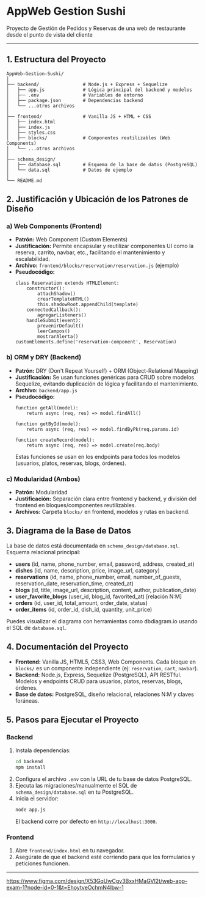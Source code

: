 # AppWeb Gestion Sushi
Proyecto de Gestión de Pedidos y Reservas de una web de restaurante desde el punto de vista del cliente

---

## 1. Estructura del Proyecto

```
AppWeb-Gestion-Sushi/
│
├── backend/                # Node.js + Express + Sequelize
│   ├── app.js              # Lógica principal del backend y modelos
│   ├── .env                # Variables de entorno
│   ├── package.json        # Dependencias backend
│   └── ...otros archivos
│
├── frontend/               # Vanilla JS + HTML + CSS
│   ├── index.html
│   ├── index.js
│   ├── styles.css
│   ├── blocks/             # Componentes reutilizables (Web Components)
│   └── ...otros archivos
│
├── schema_design/
│   ├── database.sql        # Esquema de la base de datos (PostgreSQL)
│   └── data.sql            # Datos de ejemplo
│
└── README.md
```

## 2. Justificación y Ubicación de los Patrones de Diseño

### a) Web Components (Frontend)

- **Patrón:** Web Component (Custom Elements)
- **Justificación:** Permite encapsular y reutilizar componentes UI como la reserva, carrito, navbar, etc., facilitando el mantenimiento y escalabilidad.
- **Archivo:** `frontend/blocks/reservation/reservation.js` (ejemplo)
- **Pseudocódigo:**
  ```pseudo
  class Reservation extends HTMLElement:
      constructor():
          attachShadow()
          crearTemplateHTML()
          this.shadowRoot.appendChild(template)
      connectedCallback():
          agregarListeners()
      handleSubmit(event):
          prevenirDefault()
          leerCampos()
          mostrarAlerta()
  customElements.define('reservation-component', Reservation)
  ```

### b) ORM y DRY (Backend)

- **Patrón:** DRY (Don't Repeat Yourself) + ORM (Object-Relational Mapping)
- **Justificación:** Se usan funciones genéricas para CRUD sobre modelos Sequelize, evitando duplicación de lógica y facilitando el mantenimiento.
- **Archivo:** `backend/app.js`
- **Pseudocódigo:**
  ```pseudo
  function getAll(model):
      return async (req, res) => model.findAll()

  function getById(model):
      return async (req, res) => model.findByPk(req.params.id)

  function createRecord(model):
      return async (req, res) => model.create(req.body)
  ```
  Estas funciones se usan en los endpoints para todos los modelos (usuarios, platos, reservas, blogs, órdenes).

### c) Modularidad (Ambos)

- **Patrón:** Modularidad
- **Justificación:** Separación clara entre frontend y backend, y división del frontend en bloques/componentes reutilizables.
- **Archivos:** Carpeta `blocks/` en frontend, modelos y rutas en backend.

## 3. Diagrama de la Base de Datos

La base de datos está documentada en `schema_design/database.sql`. Esquema relacional principal:

- **users** (id, name, phone_number, email, password, address, created_at)
- **dishes** (id, name, description, price, image_url, category)
- **reservations** (id, name, phone_number, email, number_of_guests, reservation_date, reservation_time, created_at)
- **blogs** (id, title, image_url, description, content, author, publication_date)
- **user_favorite_blogs** (user_id, blog_id, favorited_at) [relación N:M]
- **orders** (id, user_id, total_amount, order_date, status)
- **order_items** (id, order_id, dish_id, quantity, unit_price)

Puedes visualizar el diagrama con herramientas como dbdiagram.io usando el SQL de `database.sql`.

## 4. Documentación del Proyecto

- **Frontend:** Vanilla JS, HTML5, CSS3, Web Components. Cada bloque en `blocks/` es un componente independiente (ej: `reservation`, `cart`, `navbar`).
- **Backend:** Node.js, Express, Sequelize (PostgreSQL), API RESTful. Modelos y endpoints CRUD para usuarios, platos, reservas, blogs, órdenes.
- **Base de datos:** PostgreSQL, diseño relacional, relaciones N:M y claves foráneas.

## 5. Pasos para Ejecutar el Proyecto

### Backend

1. Instala dependencias:
   ```bash
   cd backend
   npm install
   ```
2. Configura el archivo `.env` con la URL de tu base de datos PostgreSQL.
3. Ejecuta las migraciones/manualmente el SQL de `schema_design/database.sql` en tu PostgreSQL.
4. Inicia el servidor:
   ```bash
   node app.js
   ```
   El backend corre por defecto en `http://localhost:3000`.

### Frontend

1. Abre `frontend/index.html` en tu navegador.
2. Asegúrate de que el backend esté corriendo para que los formularios y peticiones funcionen.

---

https://www.figma.com/design/X53GqUwCgv3BxxHMaGVl2t/web-app-exam-1?node-id=0-1&t=EhoytveOchmN4lbw-1